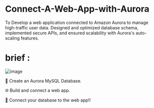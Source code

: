 # Connect-A-Web-App-with-Aurora
To Develop a web application connected to Amazon Aurora to manage high-traffic user data. Designed and optimized database schema, implemented secure APIs, and ensured scalability with Aurora's auto-scaling features.

# brief : 

![image](https://github.com/user-attachments/assets/7dcbff79-a945-48b2-9879-6df13cb3b789)


🧱 Create an Aurora MySQL Database.



🌐 Build and connect a web app.



🔗 Connect your database to the web app!!
